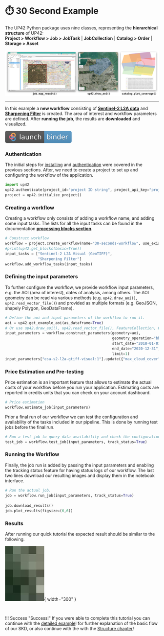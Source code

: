 # :stopwatch: 30 Second Example

The UP42 Python package uses nine classes, representing the **hierarchical structure** of UP42:  
**Project > Workflow > Job > JobTask** | **JobCollection** | **Catalog > Order** | **Storage > Asset**

![](assets/vizualisations.jpg)

------------------------

In this example a **new workflow** consisting of [**Sentinel-2 L2A data**](https://up42.com/marketplace/blocks/data/aws-s2-l2a)
and [**Sharpening Filter**](https://marketplace.up42.com/block/e374ea64-dc3b-4500-bb4b-974260fb203e) is created.
The area of interest and workflow parameters are defined. After **running the job**, 
the results are **downloaded** and visualized.

[![Binder](assets/badge_logo.svg)](https://mybinder.org/v2/gh/up42/up42-py/master?filepath=examples%2Fguides%2F30-seconds-example.ipynb)


### **Authentication**

The initial steps for [installing](installation.md) and [authentication](authentication.md) were covered in the previous sections. After, we need to create a project to set up and configuring the workflow of the application.

```python
import up42
up42.authenticate(project_id="project ID string", project_api_key="project-API-key") # inline authentication (also possible with json file)
project = up42.initialize_project()
```
### **Creating a workflow**

Creating a workflow only consists of adding a workflow name, and adding some input tasks. The lists for all the input tasks can be found in the documentation [**processing blocks section**](https://up42.com/marketplace/blocks/processing). 

```python
# Construct workflow
workflow = project.create_workflow(name="30-seconds-workflow", use_existing=True)
#print(up42.get_blocks(basic=True))
input_tasks = ["Sentinel-2 L2A Visual (GeoTIFF)",
               "Sharpening Filter"]
workflow.add_workflow_tasks(input_tasks)
```

### **Defining the input parameters**

To further configure the workflow, we provide workflow input parameters, e.g. the AOI (area of interest), dates of analysis, among others. The AOI geometry can be read via various methods (e.g. `up42.draw_aoi()`, `up42.read_vector_file()`) and provided as multiple formats (e.g. GeoJSON, shapely Polygon, GeoDataFrame).

```python
# Define the aoi and input parameters of the workflow to run it.
aoi = up42.get_example_aoi(as_dataframe=True)
# Or use up42.draw_aoi(), up42.read_vector_file(), FeatureCollection, GeoDataFrame etc.
input_parameters = workflow.construct_parameters(geometry=aoi, 
                                                 geometry_operation="bbox", 
                                                 start_date="2018-01-01",
                                                 end_date="2020-12-31",
                                                 limit=1)
input_parameters["esa-s2-l2a-gtiff-visual:1"].update({"max_cloud_cover":5})
```
### **Price Estimation and Pre-testing**
Price estimation is an important feature that allows to estimate the actual costs of your workflow before you run your application. Estimating costs are reported in credits units that you can check on your account dashboard.

```python
# Price estimation
workflow.estimate_job(input_parameters)
```

Prior a final run of our workflow we can test the configuration and availability of the tasks included in our pipeline. This is done by running test jobs before the final run.

```python
# Run a test job to query data availability and check the configuration.
test_job = workflow.test_job(input_parameters, track_status=True)
```


### **Running the Workflow**
Finally, the job run is added by passing the input parameters and enabling the tracking status feature for having status logs of our workflow. The last two lines download our resulting images and display them in the notebook interface.

```python
# Run the actual job.
job = workflow.run_job(input_parameters, track_status=True)

job.download_results()
job.plot_results(figsize=(6,6))
```

### **Results**

After running our quick tutorial the expected result should be similar to the following.

![Expected Result](assets/results_quick_sample.jpg){ width="300" }

<br>

!!! Success "Success!"
    If you were able to complete this tutorial you can continue with the [detailed example](/up42-py/guides/detailed-example/)! for further explanation of the basic flow of our SKD, or also continue with the with the [Structure chapter](structure.md)!
